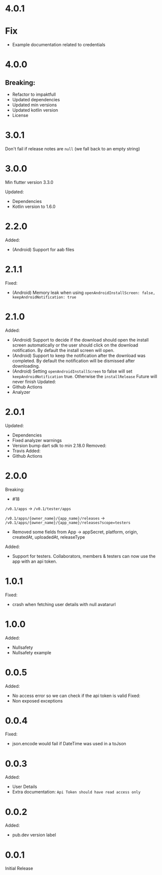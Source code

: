 # 4.0.1

# Fix

- Example documentation related to credentials

# 4.0.0

## Breaking:

- Refactor to impaktfull
- Updated dependencies
- Updated min versions
- Updated kotlin version
- License

# 3.0.1

Don't fail if release notes are `null` (we fall back to an empty string)

# 3.0.0
Min flutter version 3.3.0

Updated:
- Dependencies
- Kotlin version to 1.6.0

# 2.2.0
Added:
- (Android) Support for aab files

# 2.1.1
Fixed:
- (Android) Memory leak when using `openAndroidInstallScreen: false, keepAndroidNotification: true`

# 2.1.0
Added:
- (Android) Support to decide if the download should open the install screen automatically or the user should click on the download notification. By default the install screen will open.
- (Android) Support to keep the notification after the download was completed. By default the notification will be dismissed after downloading.
- (Android) Setting `openAndroidInstallScreen` to false will set `keepAndroidNotification` true. Otherwise the `installRelease` Future will never finish
Updated:
- Github Actions
- Analyzer

# 2.0.1
Updated:
- Dependencies
- Fixed analyzer warnings
- Version bump dart sdk to min 2.18.0
Removed:
- Travis
Added:
- Github Actions

# 2.0.0
Breaking:
- #18

`/v0.1/apps` -> `/v0.1/tester/apps`

`/v0.1/apps/{owner_name}/{app_name}/releases` -> `/v0.1/apps/{owner_name}/{app_name}/releases?scope=testers`

- Removed some fields from App -> appSecret, platform, origin, createdAt, uploadedAt, releaseType

Added:
- Support for testers. Collaborators, members & testers can now use the app with an api token.

# 1.0.1
Fixed:
- crash when fetching user details with null avatarurl

# 1.0.0
Added:
- Nullsafety
- Nullsafety example

# 0.0.5
Added:
- No access error so we can check if the api token is valid
Fixed:
- Non exposed exceptions

# 0.0.4
Fixed:
- json.encode would fail if DateTime was used in a toJson

# 0.0.3
Added:
- User Details
- Extra documentation: `Api Token should have read access only`

# 0.0.2
Added:
- pub.dev version label 

# 0.0.1
Initial Release
